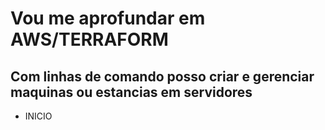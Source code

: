 # Vou me aprofundar em AWS/TERRAFORM

## Com linhas de comando posso criar e gerenciar maquinas ou estancias em servidores

* INICIO
